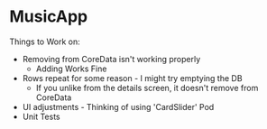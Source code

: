 # MusicApp

Things to Work on: 

- Removing from CoreData isn't working properly
    * Adding Works Fine
- Rows repeat for some reason - I might try emptying the DB 
    * If you unlike from the details screen, it doesn't remove from CoreData
- UI adjustments - Thinking of using 'CardSlider' Pod
- Unit Tests
